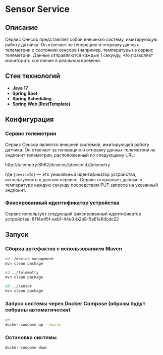 # Sensor Service

## Описание

Сервис Сенсор представляет собой внешнюю систему, имитирующую работу датчика. Он отвечает за генерацию и отправку данных телеметрии о состоянии сенсора (например, температуры) в сервис телеметрии. Данные отправляются каждые 1 секунду, что позволяет мониторить состояние в реальном времени.

## Стек технологий

- **Java 17**
- **Spring Boot**
- **Spring Scheduling**
- **Spring Web (RestTemplate)**

## Конфигурация

### Сервис телеметрии

Сервис Сенсор является внешней системой, имитирующей работу датчика. Он отвечает за генерацию и отправку данных телеметрии на эндпоинт телеметрии, расположенный по следующему URL:

http://telemetry:8082/devices/{deviceId}/telemetry

где `{deviceId}` — это уникальный идентификатор устройства, используемого в данном сервисе. Сервис отправляет данные о температуре каждую секунду посредством PUT запроса на указанный эндпоинт.

### Фиксированный идентификатор устройства

Сервис использует следующий фиксированный идентификатор устройства: 8f14e45f-eeb1-44e3-b2e8-5a61e6dcdc22

## Запуск

### Сборка артефактов с использованием Maven

```bash
cd ./device-management
mvn clean package
```
```bash
cd ../telemetry
mvn clean package
```
```bash
cd ../sensor
mvn clean package
```
### Запуск системы через Docker Compose (образы будут собраны автоматически)
```bash
cd .. 
docker-compose up --build
```

### Остановка системы
```bash
docker-compose down
```



